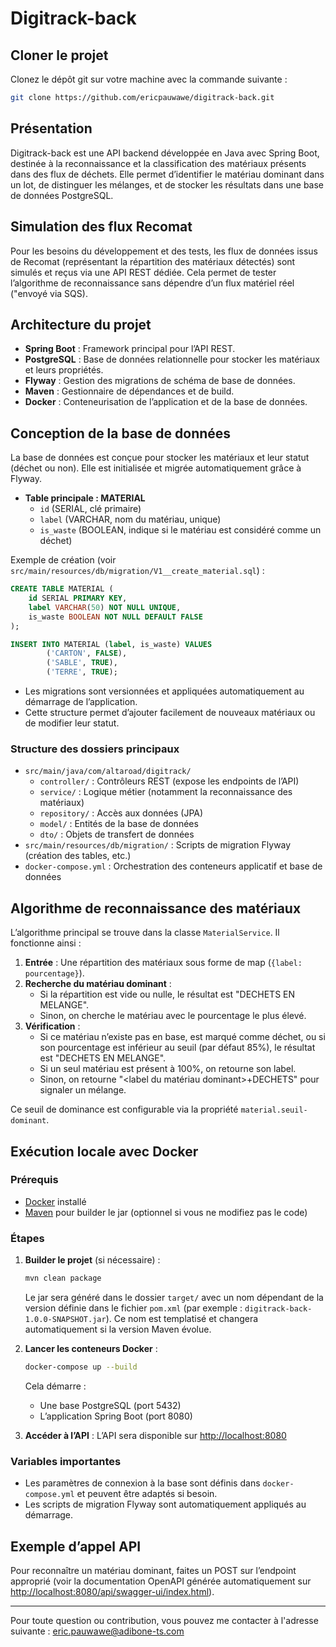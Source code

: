  # Digitrack-back

## Cloner le projet

Clonez le dépôt git sur votre machine avec la commande suivante :
```sh
git clone https://github.com/ericpauwawe/digitrack-back.git
```

## Présentation

Digitrack-back est une API backend développée en Java avec Spring Boot, destinée à la reconnaissance et la classification des matériaux présents dans des flux de déchets. Elle permet d’identifier le matériau dominant dans un lot, de distinguer les mélanges, et de stocker les résultats dans une base de données PostgreSQL.

## Simulation des flux Recomat

Pour les besoins du développement et des tests, les flux de données issus de Recomat (représentant la répartition 
des matériaux détectés) sont simulés et reçus via une API REST dédiée. Cela permet de tester l’algorithme de 
reconnaissance sans dépendre d’un flux matériel réel ("envoyé via SQS).

## Architecture du projet

- **Spring Boot** : Framework principal pour l’API REST.
- **PostgreSQL** : Base de données relationnelle pour stocker les matériaux et leurs propriétés.
- **Flyway** : Gestion des migrations de schéma de base de données.
- **Maven** : Gestionnaire de dépendances et de build.
- **Docker** : Conteneurisation de l’application et de la base de données.

## Conception de la base de données

La base de données est conçue pour stocker les matériaux et leur statut (déchet ou non). Elle est initialisée et migrée automatiquement grâce à Flyway.

- **Table principale : MATERIAL**
  - `id` (SERIAL, clé primaire)
  - `label` (VARCHAR, nom du matériau, unique)
  - `is_waste` (BOOLEAN, indique si le matériau est considéré comme un déchet)

Exemple de création (voir `src/main/resources/db/migration/V1__create_material.sql`) :
```sql
CREATE TABLE MATERIAL (
    id SERIAL PRIMARY KEY,
    label VARCHAR(50) NOT NULL UNIQUE,
    is_waste BOOLEAN NOT NULL DEFAULT FALSE
);

INSERT INTO MATERIAL (label, is_waste) VALUES
        ('CARTON', FALSE),
        ('SABLE', TRUE),
        ('TERRE', TRUE);
```

- Les migrations sont versionnées et appliquées automatiquement au démarrage de l’application.
- Cette structure permet d’ajouter facilement de nouveaux matériaux ou de modifier leur statut.

### Structure des dossiers principaux

- `src/main/java/com/altaroad/digitrack/`
  - `controller/` : Contrôleurs REST (expose les endpoints de l’API)
  - `service/` : Logique métier (notamment la reconnaissance des matériaux)
  - `repository/` : Accès aux données (JPA)
  - `model/` : Entités de la base de données
  - `dto/` : Objets de transfert de données
- `src/main/resources/db/migration/` : Scripts de migration Flyway (création des tables, etc.)
- `docker-compose.yml` : Orchestration des conteneurs applicatif et base de données

## Algorithme de reconnaissance des matériaux

L’algorithme principal se trouve dans la classe `MaterialService`. Il fonctionne ainsi :

1. **Entrée** : Une répartition des matériaux sous forme de map (`{label: pourcentage}`).
2. **Recherche du matériau dominant** :
   - Si la répartition est vide ou nulle, le résultat est "DECHETS EN MELANGE".
   - Sinon, on cherche le matériau avec le pourcentage le plus élevé.
3. **Vérification** :
   - Si ce matériau n’existe pas en base, est marqué comme déchet, ou si son pourcentage est inférieur au seuil (par défaut 85%), le résultat est "DECHETS EN MELANGE".
   - Si un seul matériau est présent à 100%, on retourne son label.
   - Sinon, on retourne "<label du matériau dominant>+DECHETS" pour signaler un mélange.

Ce seuil de dominance est configurable via la propriété `material.seuil-dominant`.

## Exécution locale avec Docker

### Prérequis
- [Docker](https://www.docker.com/) installé
- [Maven](https://maven.apache.org/) pour builder le jar (optionnel si vous ne modifiez pas le code)

### Étapes

1. **Builder le projet** (si nécessaire) :
   ```sh
   mvn clean package
   ```
   Le jar sera généré dans le dossier `target/` avec un nom dépendant de la version définie dans le fichier `pom.xml` (par exemple : `digitrack-back-1.0.0-SNAPSHOT.jar`). Ce nom est templatisé et changera automatiquement si la version Maven évolue.

2. **Lancer les conteneurs Docker** :
   ```sh
   docker-compose up --build
   ```
   Cela démarre :
   - Une base PostgreSQL (port 5432)
   - L’application Spring Boot (port 8080)

3. **Accéder à l’API** :
   L’API sera disponible sur [http://localhost:8080](http://localhost:8080)

### Variables importantes
- Les paramètres de connexion à la base sont définis dans `docker-compose.yml` et peuvent être adaptés si besoin.
- Les scripts de migration Flyway sont automatiquement appliqués au démarrage.

## Exemple d’appel API

Pour reconnaître un matériau dominant, faites un POST sur l’endpoint approprié (voir la documentation OpenAPI générée automatiquement sur [http://localhost:8080/api/swagger-ui/index.html](http://localhost:8080/api/swagger-ui/index.html)).

---

Pour toute question ou contribution, vous pouvez me contacter à l'adresse suivante : [eric.pauwawe@adibone-ts.com](mailto:eric.pauwawe@adibone-ts.com)
